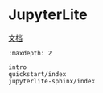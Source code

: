 # JupyterLite

[文档](https://jupyterlite.readthedocs.io/en/stable/index.html)

```{toctree}
:maxdepth: 2

intro
quickstart/index
jupyterlite-sphinx/index
```
